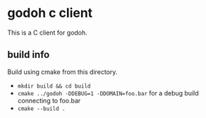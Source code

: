 # godoh c client

This is a C client for godoh.

## build info

Build using cmake from this directory.

- `mkdir build && cd build`
- `cmake ../godoh -DDEBUG=1 -DDOMAIN=foo.bar` for a debug build connecting to foo.bar
- `cmake --build .`
